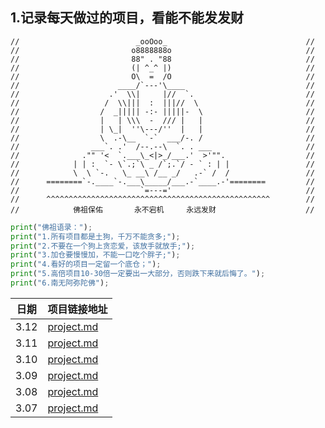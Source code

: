 ## 1.记录每天做过的项目，看能不能发发财

```shell
//                          _ooOoo_                               //
//                         o8888888o                              //
//                         88" . "88                              //
//                         (| ^_^ |)                              //
//                         O\  =  /O                              //
//                      ____/`---'\____                           //
//                    .'  \\|     |//  `.                         //
//                   /  \\|||  :  |||//  \                        //
//                  /  _||||| -:- |||||-  \                       //
//                  |   | \\\  -  /// |   |                       //
//                  | \_|  ''\---/''  |   |                       //
//                  \  .-\__  `-`  ___/-. /                       //
//                ___`. .'  /--.--\  `. . ___                     //
//              ."" '<  `.___\_<|>_/___.'  >'"".                  //
//            | | :  `- \`.;`\ _ /`;.`/ - ` : | |                 //
//            \  \ `-.   \_ __\ /__ _/   .-` /  /                 //
//      ========`-.____`-.___\_____/___.-`____.-'========         //
//                           `=---='                              //
//      ^^^^^^^^^^^^^^^^^^^^^^^^^^^^^^^^^^^^^^^^^^^^^^^^^^        //
//            佛祖保佑       永不宕机     永远发财                    //
```

```python
print("佛祖语录：");
print("1.所有项目都是土狗，千万不能贪多;");
print("2.不要在一个狗上贪恋爱，该放手就放手;");
print("3.加仓要慢慢加，不能一口吃个胖子;");
print("4.看好的项目一定留一个底仓；");
print("5.高倍项目10-30倍一定要出一大部分，否则跌下来就后悔了。");
print("6.南无阿弥陀佛");
```

| 日期   | 项目链接地址                                             |
|------|----------------------------------------------------|
| 3.12 | [project.md](2024%2F3-month%2F12-day%2Fproject.md) |
| 3.11 | [project.md](2024%2F3-month%2F11-day%2Fproject.md) |
| 3.10 | [project.md](2024%2F3-month%2F10-day%2Fproject.md) |
| 3.09 | [project.md](2024%2F3-month%2F09-day%2Fproject.md) |
| 3.08 | [project.md](2024%2F3-month%2F8-day%2Fproject.md)  |
| 3.07 | [project.md](2024%2F3-month%2F7-day%2Fproject.md)  |

